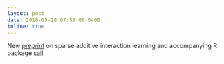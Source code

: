 ```yaml
---
layout: post
date: 2018-05-28 07:59:00-0400
inline: true
---
```


New [preprint](/assets/pdf/sail_manuscript_v2.pdf) on sparse additive interaction learning and accompanying R package [sail](http://sahirbhatnagar.com/sail/)  
